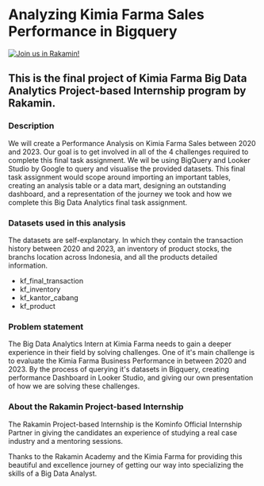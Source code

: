 # Analyzing Kimia Farma Sales Performance in Bigquery 
[![Join us in Rakamin!](https://img.shields.io/badges/Rakamin-Program-green)](https://www.rakamin.com/virtual-internship-experience)
## This is the final project of Kimia Farma Big Data Analytics Project-based Internship program by Rakamin.

### Description
We will create a Performance Analysis on Kimia Farma Sales between 2020 and 2023. Our goal is to get involved in all of the 4 challenges required to complete this final task assignment. We wil be using BigQuery and Looker Studio by Google to query and visualise the provided datasets. This final task assignment would scope around importing an important tables, creating an analysis table or a data mart, designing an outstanding dashboard, and a representation of the journey we took and how we complete this Big Data Analytics final task assignment. 

### Datasets used in this analysis
The datasets are self-explanotary. In which they contain the transaction history between 2020 and 2023, an inventory of product stocks, the branchs location across Indonesia, and all the products detailed information.
- kf_final_transaction
- kf_inventory
- kf_kantor_cabang
- kf_product

### Problem statement
The Big Data Analytics Intern at Kimia Farma needs to gain a deeper experience in their field by solving challenges. One of it's main challenge is to evaluate the Kimia Farma Business Performance in between 2020 and 2023. By the process of querying it's datasets in Bigquery, creating performance Dashboard in Looker Studio, and giving our own presentation of how we are solving these challenges.

### About the Rakamin Project-based Internship
The Rakamin Project-based Internship is the Kominfo Official Internship Partner in giving the candidates an experience of studying a real case industry and a mentoring sessions. 

Thanks to the Rakamin Academy and the Kimia Farma for providing this beautiful and excellence journey of getting our way into specializing the skills of a Big Data Analyst. 



